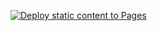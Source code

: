 [![Deploy static content to Pages](https://github.com/Kris-Polyakova/HW_pure-functions/actions/workflows/deploy.yml/badge.svg)](https://github.com/Kris-Polyakova/HW_pure-functions/actions/workflows/deploy.yml)

